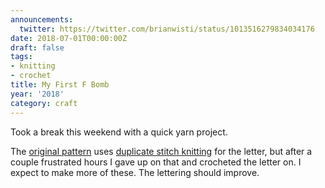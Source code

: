 ```yaml
---
announcements:
  twitter: https://twitter.com/brianwisti/status/1013516279834034176
date: 2018-07-01T00:00:00Z
draft: false
tags:
- knitting
- crochet
title: My First F Bomb
year: '2018'
category: craft
---
```


Took a break this weekend with a quick yarn project.
<!-- TEASER_END -->

The [original pattern][] uses [duplicate stitch knitting][] for the letter, but after a couple frustrated
hours I gave up on that and crocheted the letter on. I expect to make more of these. The lettering should
improve.

[original pattern]: https://www.ravelry.com/patterns/library/the-f-bomb
[duplicate stitch knitting]: https://www.wikihow.com/Knit-the-Duplicate-Stitch


